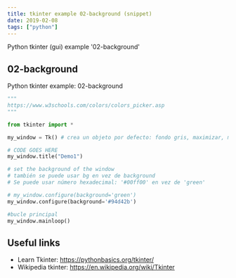 ```yaml
---
title: tkinter example 02-background (snippet)
date: 2019-02-08
tags: ["python"]
---
```

Python tkinter (gui) example '02-background'


## 02-background

Python tkinter example: 02-background

```python
"""
https://www.w3schools.com/colors/colors_picker.asp
"""

from tkinter import *

my_window = Tk() # crea un objeto por defecto: fondo gris, maximizar, minimizar, etc.

# CODE GOES HERE
my_window.title("Demo1")

# set the background of the window
# también se puede usar bg en vez de background
# Se puede usar número hexadecimal: '#00ff00' en vez de 'green'

# my_window.configure(background='green')
my_window.configure(background='#94d42b')

#bucle principal
my_window.mainloop()

```

## Useful links

- Learn Tkinter: https://pythonbasics.org/tkinter/
- Wikipedia tkinter: https://en.wikipedia.org/wiki/Tkinter
